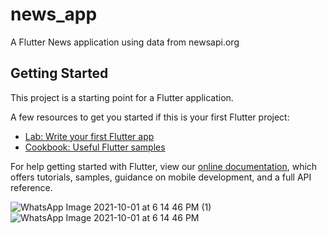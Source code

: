 # news_app

A Flutter News application using data from newsapi.org

## Getting Started

This project is a starting point for a Flutter application.

A few resources to get you started if this is your first Flutter project:

- [Lab: Write your first Flutter app](https://flutter.dev/docs/get-started/codelab)
- [Cookbook: Useful Flutter samples](https://flutter.dev/docs/cookbook)

For help getting started with Flutter, view our
[online documentation](https://flutter.dev/docs), which offers tutorials,
samples, guidance on mobile development, and a full API reference.


![WhatsApp Image 2021-10-01 at 6 14 46 PM (1)](https://user-images.githubusercontent.com/77057934/135660888-1b3674d3-93b9-4147-a666-966ab6b335e7.jpeg)
![WhatsApp Image 2021-10-01 at 6 14 46 PM](https://user-images.githubusercontent.com/77057934/135660892-9fd938a9-c704-4f1f-ac0e-31b8a5e5ca80.jpeg)
